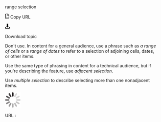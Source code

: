 # 

range selection

![Copy URL](media/range-selection/Copy.png)
Copy URL

![Download](media/range-selection/Download.png)

Download topic

Don't use. In content for a general audience, use a phrase such as *a range of cells* or a *range of dates* to refer to a selection of adjoining cells, dates, or other items.

Use the same type of phrasing in content for a technical audience, but if you're describing the feature, use *adjacent selection*.

Use *multiple selection* to describe selecting more than one nonadjacent items.

![In progress](media/range-selection/activity-large.gif)

URL :
